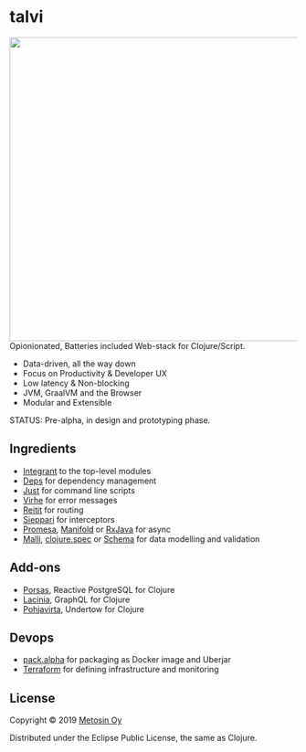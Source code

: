 # talvi

<img src="https://raw.githubusercontent.com/metosin/talvi/master/docs/img/talvi.png" width="532" align="right"/>

Opionionated, Batteries included Web-stack for Clojure/Script.

* Data-driven, all the way down
* Focus on Productivity & Developer UX
* Low latency & Non-blocking
* JVM, GraalVM and the Browser
* Modular and Extensible

STATUS: Pre-alpha, in design and prototyping phase.

## Ingredients

* [Integrant](https://github.com/weavejester/integrant) to the top-level modules
* [Deps](https://clojure.org/guides/deps_and_cli) for dependency management
* [Just](https://github.com/casey/just) for command line scripts
* [Virhe](https://github.com/metosin/virhe) for error messages
* [Reitit](https://github.com/metosin/reitit) for routing
* [Sieppari](https://github.com/metosin/sieppari/issues) for interceptors
* [Promesa](https://github.com/funcool/promesa), [Manifold](https://github.com/ztellman/manifold) or [RxJava](https://github.com/ReactiveX/RxJava) for async
* [Malli](https://github.com/metosin/malli), [clojure.spec](https://clojure.org/guides/spec) or [Schema](https://github.com/plumatic/schema) for data modelling and validation

## Add-ons

* [Porsas](https://github.com/metosin/porsas), Reactive PostgreSQL for Clojure
* [Lacinia](https://github.com/walmartlabs/lacinia), GraphQL for Clojure
* [Pohjavirta](https://github.com/metosin/pohjavirta), Undertow for Clojure

## Devops

* [pack.alpha](https://github.com/juxt/pack.alpha) for packaging as Docker image and Uberjar
* [Terraform](https://www.terraform.io/) for defining infrastructure and monitoring

## License

Copyright © 2019 [Metosin Oy](http://www.metosin.fi)

Distributed under the Eclipse Public License, the same as Clojure.
